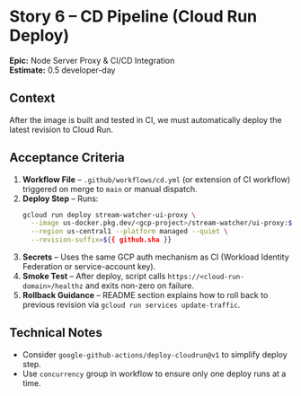 # Story 6 – CD Pipeline (Cloud Run Deploy)

**Epic:** Node Server Proxy & CI/CD Integration  
**Estimate:** 0.5 developer-day

## Context
After the image is built and tested in CI, we must automatically deploy the latest revision to Cloud Run.

## Acceptance Criteria
1. **Workflow File** – `.github/workflows/cd.yml` (or extension of CI workflow) triggered on merge to `main` or manual dispatch.
2. **Deploy Step** – Runs:
   ```bash
   gcloud run deploy stream-watcher-ui-proxy \
     --image us-docker.pkg.dev/<gcp-project>/stream-watcher/ui-proxy:${{ github.sha }} \
     --region us-central1 --platform managed --quiet \
     --revision-suffix=${{ github.sha }}
   ```
3. **Secrets** – Uses the same GCP auth mechanism as CI (Workload Identity Federation or service-account key).
4. **Smoke Test** – After deploy, script calls `https://<cloud-run-domain>/healthz` and exits non-zero on failure.
5. **Rollback Guidance** – README section explains how to roll back to previous revision via `gcloud run services update-traffic`.

## Technical Notes
* Consider `google-github-actions/deploy-cloudrun@v1` to simplify deploy step.
* Use `concurrency` group in workflow to ensure only one deploy runs at a time. 